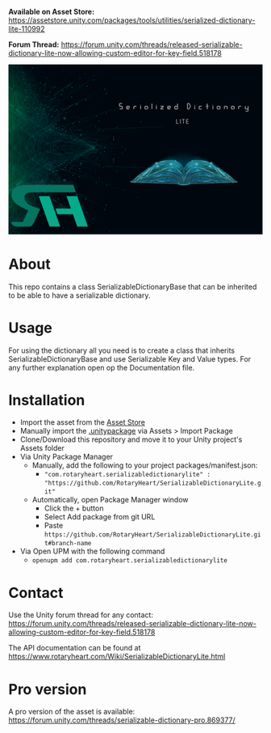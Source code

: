 **Available on Asset Store:** https://assetstore.unity.com/packages/tools/utilities/serialized-dictionary-lite-110992

**Forum Thread:** https://forum.unity.com/threads/released-serializable-dictionary-lite-now-allowing-custom-editor-for-key-field.518178

![SerializableDictionaryLite](.media/Cover.png)

# About
This repo contains a class SerializableDictionaryBase that can be inherited to be able to have a serializable dictionary.

# Usage
For using the dictionary all you need is to create a class that inherits SerializableDictionaryBase and use Serializable Key and Value types. For any further explanation open op the Documentation file.

# Installation
* Import the asset from the [Asset Store](https://assetstore.unity.com/packages/tools/utilities/serialized-dictionary-lite-110992)
* Manually import the [.unitypackage](https://github.com/RotaryHeart/SerializableDictionaryLite/releases) via Assets > Import Package
* Clone/Download this repository and move it to your Unity project's Assets folder
* Via Unity Package Manager
  * Manually, add the following to your project packages/manifest.json:
    * `"com.rotaryheart.serializabledictionarylite" : "https://github.com/RotaryHeart/SerializableDictionaryLite.git"`
  * Automatically, open Package Manager window
    * Click the + button
    * Select Add package from git URL
    * Paste `https://github.com/RotaryHeart/SerializableDictionaryLite.git#branch-name`
* Via Open UPM with the following command
  * `openupm add com.rotaryheart.serializabledictionarylite`

# Contact
Use the Unity forum thread for any contact: https://forum.unity.com/threads/released-serializable-dictionary-lite-now-allowing-custom-editor-for-key-field.518178

The API documentation can be found at https://www.rotaryheart.com/Wiki/SerializableDictionaryLite.html

# Pro version
A pro version of the asset is available: https://forum.unity.com/threads/serializable-dictionary-pro.869377/
